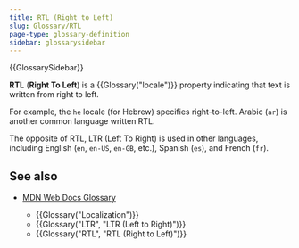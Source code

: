 ```yaml
---
title: RTL (Right to Left)
slug: Glossary/RTL
page-type: glossary-definition
sidebar: glossarysidebar
---
```


{{GlossarySidebar}}

**RTL** (**Right To Left**) is a {{Glossary("locale")}} property indicating that text is written from right to left.

For example, the `he` locale (for Hebrew) specifies right-to-left. Arabic (`ar`) is another common language written RTL.

The opposite of RTL, LTR (Left To Right) is used in other languages, including English (`en`, `en-US`, `en-GB`, etc.), Spanish (`es`), and French (`fr`).

## See also

- [MDN Web Docs Glossary](/en-US/docs/Glossary)

  - {{Glossary("Localization")}}
  - {{Glossary("LTR", "LTR (Left to Right)")}}
  - {{Glossary("RTL", "RTL (Right to Left)")}}
